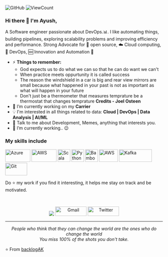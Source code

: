 ![GitHub](https://img.shields.io/badge/license-MIT-lightgrey?style=flat)
![ViewCount](https://views.whatilearened.today/views/github/backlogAK/backlogAK.svg?cache=remove)

### Hi there 👋 I'm Ayush,

A Software engineer passionate about DevOps.:bar_chart:. I like automating things, building pipelines, exploring scalability problems and improving efficiency and performance. Strong Advocate for 📜 open source, :cloud: Cloud computing, 🚀 DevOps, :new: Innovation and Automation :robot: 


- ⚡ **Things to remember:** 
	- God expects us to do what we can so that he can do want we can't
	- When practice meets oppurtunity it is called success
	- The reason the windshield in a car is big and rear view mirrors are small because what happened in your past is not as important as what will happen in your           future
	- Don't just be a thermometer that measures temprature be a thermostat that changes temprature
	   **Credits - Joel Osteen**
- 🔭 I’m currently working on my **Carrier**
- :bulb: I'm interested in all things related to data: **Cloud | DevOps | Data Analysis | AI/ML**
- 💬 Talk to me about Development, Memes, anything that interests you.
- 🌱 I’m currently working.. 😉

### My skills include

<p align="left">
	<img title="Azure" src="https://www.artifakt.com/content/uploads/2021/09/Microsoft-Azure-Logo-1.png" width="80" height="40" />
	<img title="AWS" src="https://stepinlogic.com/wp-content/uploads/2020/07/aws-logo-1024x626.png" width="80" height="40" />
	<img title="Scala" src="https://raw.githubusercontent.com/Thomas-George-T/Thomas-George-T/master/assets/scala.svg" width="40" height="40" />
	<img title="Python" src="https://raw.githubusercontent.com/Thomas-George-T/Thomas-George-T/master/assets/python.svg" width="40" height="40" />
	<img title="Bamboo" src="https://raw.githubusercontent.com/Thomas-George-T/Thomas-George-T/master/assets/bamboo.svg" width="40" height="40" />
	<img title="AWS" src="https://raw.githubusercontent.com/Thomas-George-T/Thomas-George-T/master/assets/aws.svg" width="60" height="40" />
	<img title="Kafka" src="https://raw.githubusercontent.com/Thomas-George-T/Thomas-George-T/master/assets/kafka.svg" width="105" height="40" />
	<img title="Git" src="https://raw.githubusercontent.com/Thomas-George-T/Thomas-George-T/master/assets/git.svg" width="70" height="40" />
</p>

<!--
**backlogAK** is a ✨ _special_ ✨ repository because its `README.md` (this file) appears on your GitHub profile.

Here are some ideas to get you started:

- 🔭 I’m currently working on ...
- 🌱 I’m currently learning ...
- 👯 I’m looking to collaborate on ...
- 🤔 I’m looking for help with ...
- 💬 Ask me about ...
- 📫 How to reach me: ...
- 😄 Pronouns: ...
- ⚡ Fun fact: ...
-->
    
   Do :star: my work if you find it interesting, it helps me stay on track and be motivated.
   
<br>
<p align="center">
    <a target="_blank" href="https://www.linkedin.com/in/ayushgoley"><img src="https://img.shields.io/badge/-LinkedIn-0077B5?style=for-the-badge&logo=Linkedin&logoColor=white"></img></a>
    <a href="mailto:ayushkumargoley@gmail.com"><img alt="Gmail" src="https://raw.githubusercontent.com/Thomas-George-T/Thomas-George-T/master/assets/google-gmail.svg" title="Email" width="100" height="30" /></a>
    <a href="https://twitter.com/ayushkumargoley"><img alt="Twitter" src="https://raw.githubusercontent.com/Thomas-George-T/Thomas-George-T/master/assets/twitter.svg" title="Twitter" width="100" height="30" /></a>
</p>
<hr \>
<p align="center">
   <i>People who think that they can change the world are the ones who do change the world</i>
   <br>
   <i>You miss 100% of the shots you don't take.</i>
</p>       
 
 ⭐️ From [backlogAK](https://github.com/backlogAK)

